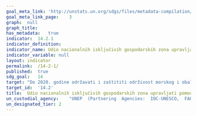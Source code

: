 ```yaml
---	
goal_meta_link:	'http://unstats.un.org/sdgs/files/metadata-compilation/Metadata-Goal-14.pdf'
goal_meta_link_page:	3
graph:	null
graph_title:	
has_metadata:	true
indicator:	14.2.1
indicator_definition:	
indicator_name:	Udio nacionalnih isključivih gospodarskih zona upravljati pomoću  ekosustav pristupa
indicator_variable:	null
layout:	indicator
permalink:	/14-2-1/
published:	true  
sdg_goal:	14
target:	"Do 2020. godine održavati i zaštititi održivost morskog i obalnog ekosustava kako bi se izbjegli značajni nepovoljni utjecaji, uključujući jačanje njihove elastičnosti i poduzeti mjere za njihovu obnovu kako bi se postigli zdravi i produktivni oceani"
target_id:	'14.2'
title:	Udio nacionalnih isključivih gospodarskih zona upravljati pomoću  ekosustav pristupa
un_custodial_agency:	"UNEP  (Partnering  Agencies:  IOC-UNESCO,  FAO)"
un_designated_tier:	2
---	
```

